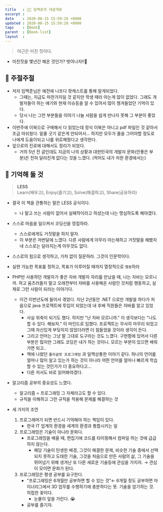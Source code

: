 ```yaml
---
title   : 👨‍💻 임백준의 대살개문
excerpt : 
date    : 2020-08-15 15:59:28 +0900
updated : 2020-08-15 15:59:28 +0900
tags    : [Book]
parent  : [Book-list]
layout  : 
---
```


     
> 야근은 미친 짓이다.  
- 미친짓을 몇년간 해온 것인가? 벗어나자!!🤮

## 💬 주절주절

- 저자 임백준님은 예전에 나프다 팟캐스트를 통해 알게되었다.
    - 그때는, 지금도 마찬가지일 것 같지만 학생 때라 아는게 많이 없었다. 그래도 개발자들이 하는 얘기와 현재 이슈등을 알 수 있어서 많이 챙겨들었던 기억이 있다.
    - 당시 나는 그런 부분들을 이야기 나눌 사람을 쉽게 만나지 못해 그 부분이 좋았다.
- 이번주에 이북으로 구매해서 다 읽었는데 정식 이북은 아니고 pdf 파일인 것 같아서 조금 아쉬웠다. 밑줄 긋기 같은게 안되어서... 하지만 모두가 줄을 그어야할 정도로 나에게 도움이되고 나를 위로해줬다고 생각한다.
- 앞으로의 진로에 대해서도 정리가 되었다.
    - 거의 5년 전 글인데도 지금의 나의 상황과 대한민국의 개발자 문화(안좋은 부분)은 전혀 달라진게 없다는 것을 느꼈다. (적어도 내가 처한 환경에서는)

## 🧠 기억해 둘 것

> **LESS**  
Learn(배우고), Enjoy(즐기고), Solve(해결하고), Share(공유하라)

- 결국 이 책을 관통하는 말은 LESS 공식이다.
    - 나 말고 쓰는 사람이 없어서 실패작이라고 하셨는데 나는 명심하도록 해야겠다.
- 스스로 마음을 일으켜서 코딩신을 영접하라.
    - 스스로에게도 거짓말을 하지 말자.
    - 이 부분은 저번달에 느꼈다. 다른 사람에게 아무리 아는체하고 거짓말을 해봤자 내 스스로는 달라지는게 아무것도 없다.
- 스스로의 힘으로 생각하고, 가차 없이 질문하라. 그것이 인문학이다.
- 실현 가능한 목표를 정하고, 목표가 이루어질 때까지 열정적으로 `행동`하라
- PHP만 사용하던 개발자가 좋은 자바 개발자 자리를 만났을 때, 나는 자바는 모르니까. 하고 움츠러들지 말고 오래전부터 자바를 사용해온 사람인 것처럼 행동하고, 실제로 그런 사람이 되라는 이야기다.
    - 이건 이번년도에 들어서 겪었다. 지난 2년동안 .NET 으로만 개발을 하다가 처음으로 java 프로젝트에 투입이 되었는데 내 후배 직원들은 자바를 알고 있었다.
        - 사실 위축이 되기도 했다. 하지만 "난 자바 모르니까." 이 생각보다는 "나도 할 수 있다. 해보자." 이 마인드로 임했다. 프로젝트는 무사히 마무리 되었고 그때 자신있게 부딪치지 않았더라면 더 힘들었을 것이라 생각이 든다.
        - 그리고 언어는 그냥 말 그대로 도구라는 것도 느꼈다. 구현함에 있어서 다른 부분은 많지만 그래도 코딩은 내가 하는 것이니. 모르는 부분이 있으면 배워가면 되고..
        - 책에 나왔던 `폴리글랏 프로그래밍` 과 일맥상통한 이야기 같다. 하나의 언어를 얼마나 많이 알고 있는가 하는 것이 아니라 어떤 언어를 얼마나 빠르게 학습할 수 있는 것인가가 더 중요하다고...
        - 다른 저서도 바로 읽어봐야겠다.
- 알고리즘 공부의 중요성도 느꼈다.
    - 알고리즘 = 프로그래밍 그 자체라고도 할 수 있다.
    - 규칙을 이해하고 그런 규칙을 적용해 문제를 해결하는 것

- 세 가지의 조언
    1. 프로그래머가 되면 반드시 기억해야 하는 책임이 있다.
        - 한국 IT 업계의 환경을 세계의 환경과 통합시키는 일
    2. 프로그래밍은 기술이 아니라 문화다.
        - 프로그래밍을 배울 때, 편집기에 코드를 타이핑해서 컴파일 하는 것에 급급하지 않는다.
            - 해당 기술이 탄생한 배경, 그것이 해결한 문제, 비슷한 기술 중에서 선택되지 못하고 도태한 기술, 그것을 처음으로 만든 사람의 삶, 그 기술을 뛰어넘기 위해 생겨난 또 다른 새로운 기술등에 관심을 가지자. → 관심이 모이면 문화가 된다.
    3. 프로그래밍은 평생 공부를 요구한다. 
        - "프로그래밍은 6개월만 공부하면 할 수 있는 것"← 6개월 정도 공부하면 마이너리그에서 3D 업무를 수행하기에 충분하다는 뜻. 기술을 암기하는 것. 허접한 꽃이다.
            - 눈물이 앞을 가린다. 😭
        - 공부를 즐기자.
